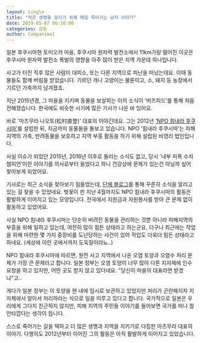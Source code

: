 ```yaml
---
layout: single
title: "작은 생명을 살리기 위해 매일 죽어가는 남자 이야기"
date: 2019-05-07 06:10:00
categories: 감동
author: Companimal
---
```


일본 후쿠시마현 토미오카 마을, 후쿠시마 원자력 발전소에서 11km가량 떨어진 이곳은 후쿠시마 원자력 발전소 폭발의 영향을 아주 많이 받은 지역 가운데 하나입니다.

사고가 터진 직후 많은 사람이 대피소, 또는 다른 지역으로 피난을 떠났는데요. 이때 동물들도 함께 버림을 받았습니다. 기르던 개나 고양이는 물론이고, 소, 돼지 등 농장에서 기르던 가축까지 남겨졌죠.

지난 2015년경, 그 마을을 지키며 동물을 보살피는 이의 소식이 '버즈피드’를 통해 처음 전해졌습니다. 한국에도 비슷한 시기에 많은 기사가 나온 바 있어요.

바로 '마츠무라 나오토(松村直登)' 대표의 이야긴데요. 그는 2012년 ['NPO 힘내라 후쿠시마’](https://www.npo-homepage.go.jp/npoportal/detail/007001014)를 설립한 뒤, 지금까지 동물들을 돌보고 있습니다. NPO '힘내라 후쿠시마’는 피해 지역의 가축, 반려동물을 보호하고 지역 부흥 활동을 하기 위해 설립된 비영리 법인입니다.

사실 이슈가 되었던 2015년, 2016년 이후로 들리는 소식도 없고, 당시 '내부 피폭 수치 챔피언’이란 이야기를 의사로부터 들었다고 하니 건강상에 문제가 있는건 아닐까 싶어 찾아보게 되었어요.

기사로는 최근 소식을 찾아보기 힘들었는데, [단체 블로그](https://blog.goo.ne.jp/tokigootokiboo)를 통해 꾸준히 소식을 알리고 있는 걸 찾을 수 있었네요. 벚꽃이 핀 지난 4월까지도 NPO 힘내라 후쿠시마의 활동은 활발하게 이어지고 있는 모양입니다. 전국에서 지원금과 자원봉사를 받아 큰 문제 없이 활동하고 있었어요.

사실 NPO 힘내라 후쿠시마는 단순히 버려진 동물을 관리하는 것뿐 아니라 피해지역의 부흥을 위해 일하고 있는데, 여전히 많이 힘든 상태라고 하는군요. 더구나 최근에는 작업을 위해 마련한 몇 가지 중장비를 도난당하는 사건이 있어 작업도 더욱더 힘든 상태라고 하네요. (세상에 이런 곳에서까지 도둑질이라뇨..)

NPO 힘내라 후쿠시마에 따르면, 원전 사고 지역에서 나온 오염 토양과 오염수 처리 문제가 가장 큰 문제라고 합니다. 일본 정부는 오염 토양이 너무 많아 다른 지자체에 인수 요청을 하고 있지만, 어떤 곳도 받지 않고 있다네요. "당신이 마을의 대표라면 받겠냐"고..

게다가 일본 정부는 이 토양을 현 내에 임시로 보관하고 있었지만 처리가 곤란해지자 지자체에서 알아서 처리하라는 식으로 일을 미루고 있다고 합니다. 국가적으로 일본은 우리에게 그다지 친근하지 않지만, 피해 지역의 주민들 이야기를 들어보면 국가를 떠나 참 안타깝다는 생각이 듭니다.

스스로 죽어가는 길을 택하고 더 많은 생명과 지역을 지키기로 다짐한 마츠무라 대표의 이야기. 다행히도 2012년부터 이어진 그의 활동은 아직 활발하게 이어지고 있었습니다.

